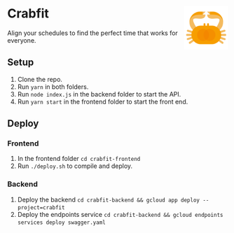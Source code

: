 # Crabfit <img width="100" align="right" src="crabfit-frontend/src/res/logo.svg" alt="avatar">

Align your schedules to find the perfect time that works for everyone.

## Setup

1. Clone the repo.
2. Run `yarn` in both folders.
3. Run `node index.js` in the backend folder to start the API.
4. Run `yarn start` in the frontend folder to start the front end.

## Deploy

### Frontend
1. In the frontend folder `cd crabfit-frontend`
2. Run `./deploy.sh` to compile and deploy.

### Backend
1. Deploy the backend `cd crabfit-backend && gcloud app deploy --project=crabfit`
2. Deploy the endpoints service `cd crabfit-backend && gcloud endpoints services deploy swagger.yaml`
